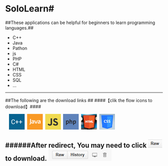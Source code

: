 # SoloLearn#
##These applications can be helpful for beginners to learn programming languages.##
* C++
* Java
* Pathon
* js
* PHP
* C#
* HTML
* CSS
* SQL
* ...

--------------
##The following are the download links ##
####【clik the flow icons to download】####

&nbsp;&nbsp;
<a href="cplus.apk" target="_blank"><img src="https://raw.githubusercontent.com/lvze1992/SoloLearn/master/1051.png" width="50px" height="50px"/></a>&nbsp;
<a href="http://www.baidu.com"><img src="https://raw.githubusercontent.com/lvze1992/SoloLearn/master/1068.png" width="50px" height="50px"/></a>&nbsp;
<a href="http://www.baidu.com"><img src="https://raw.githubusercontent.com/lvze1992/SoloLearn/master/1024.png" width="50px" height="50px"/></a>&nbsp;
<a href="http://www.baidu.com"><img src="https://raw.githubusercontent.com/lvze1992/SoloLearn/master/1059.png" width="50px" height="50px"/></a>&nbsp;
<a href="http://www.baidu.com"><img src="https://raw.githubusercontent.com/lvze1992/SoloLearn/master/1014.png" width="50px" height="50px"/></a>&nbsp;
<a href="http://www.baidu.com"><img src="https://raw.githubusercontent.com/lvze1992/SoloLearn/master/1023.png" width="50px" height="50px"/></a><br/>

######After redirect, You may need to click ![](https://raw.githubusercontent.com/lvze1992/SoloLearn/master/download2.PNG) to download.  ![](https://raw.githubusercontent.com/lvze1992/SoloLearn/master/download.PNG)
-------------
